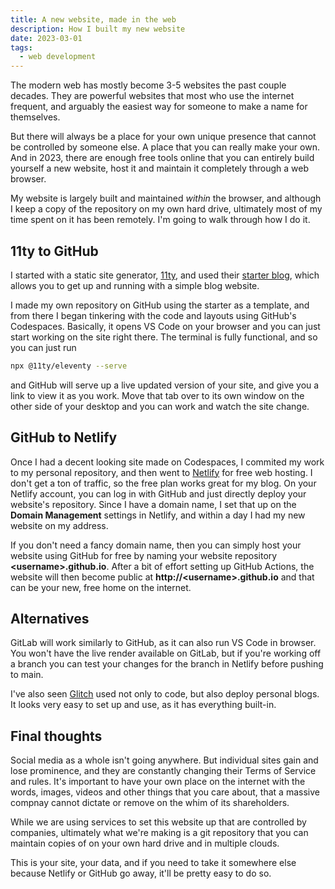 ```yaml
---
title: A new website, made in the web
description: How I built my new website
date: 2023-03-01
tags:
  - web development
---
```


The modern web has mostly become 3-5 websites the past couple decades. They are powerful websites that most who use the internet frequent, and arguably the easiest way for someone to make a name for themselves.

But there will always be a place for your own unique presence that cannot be controlled by someone else. A place that you can really make your own. And in 2023, there are enough free tools online that you can entirely build yourself a new website, host it and maintain it completely through a web browser.

My website is largely built and maintained *within* the browser, and although I keep a copy of the repository on my own hard drive, ultimately most of my time spent on it has been remotely. I'm going to walk through how I do it.

## 11ty to GitHub

I started with a static site generator, [11ty](https://www.11ty.dev/), and used their [starter blog](https://github.com/11ty/eleventy-base-blog), which allows you to get up and running with a simple blog website.

I made my own repository on GitHub using the starter as a template, and from there I began tinkering with the code and layouts using GitHub's Codespaces. Basically, it opens VS Code on your browser and you can just start working on the site right there. The terminal is fully functional, and so you can just run

```bash
npx @11ty/eleventy --serve
```

and GitHub will serve up a live updated version of your site, and give you a link to view it as you work. Move that tab over to its own window on the other side of your desktop and you can work and watch the site change.

## GitHub to Netlify

Once I had a decent looking site made on Codespaces, I commited my work to my personal repository, and then went to [Netlify](https://www.netlify.com/) for free web hosting. I don't get a ton of traffic, so the free plan works great for my blog. On your Netlify account, you can log in with GitHub and just directly deploy your website's repository. Since I have a domain name, I set that up on the **Domain Management** settings in Netlify, and within a day I had my new website on my address.

If you don't need a fancy domain name, then you can simply host your website using GitHub for free by naming your website repository **\<username\>.github.io**. After a bit of effort setting up GitHub Actions, the website will then become public at **http://\<username\>.github.io** and that can be your new, free home on the internet.

## Alternatives

GitLab will work similarly to GitHub, as it can also run VS Code in browser. You won't have the live render available on GitLab, but if you're working off a branch you can test your changes for the branch in Netlify before pushing to main.

I've also seen [Glitch](https://glitch.com/) used not only to code, but also deploy personal blogs. It looks very easy to set up and use, as it has everything built-in.

## Final thoughts

Social media as a whole isn't going anywhere. But individual sites gain and lose prominence, and they are constantly changing their Terms of Service and rules. It's important to have your own place on the internet with the words, images, videos and other things that you care about, that a massive compnay cannot dictate or remove on the whim of its shareholders.

While we are using services to set this website up that are controlled by companies, ultimately what we're making is a git repository that you can maintain copies of on your own hard drive and in multiple clouds.

This is your site, your data, and if you need to take it somewhere else because Netlify or GitHub go away, it'll be pretty easy to do so.
